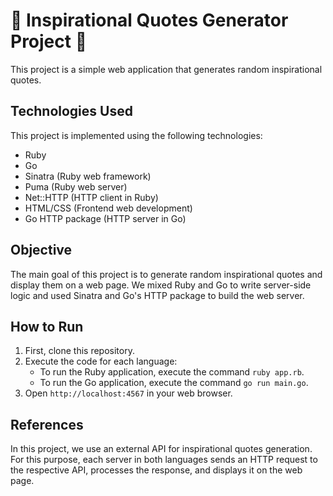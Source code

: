 # 🌟 Inspirational Quotes Generator Project 🌟

This project is a simple web application that generates random inspirational quotes.

## Technologies Used

This project is implemented using the following technologies:

- Ruby
- Go
- Sinatra (Ruby web framework)
- Puma (Ruby web server)
- Net::HTTP (HTTP client in Ruby)
- HTML/CSS (Frontend web development)
- Go HTTP package (HTTP server in Go)

## Objective

The main goal of this project is to generate random inspirational quotes and display them on a web page. We mixed Ruby and Go to write server-side logic and used Sinatra and Go's HTTP package to build the web server.

## How to Run

1. First, clone this repository.
2. Execute the code for each language:
    - To run the Ruby application, execute the command `ruby app.rb`.
    - To run the Go application, execute the command `go run main.go`.
3. Open `http://localhost:4567` in your web browser.

## References

In this project, we use an external API for inspirational quotes generation. For this purpose, each server in both languages sends an HTTP request to the respective API, processes the response, and displays it on the web page.
